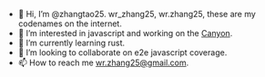 - 👋 Hi, I’m @zhangtao25. wr_zhang25, wr.zhang25, these are my codenames on the internet.
- 👀 I’m interested in javascript and working on the [Canyon](https://github.com/canyon-project/canyon).
- 🌱 I’m currently learning rust.
- 💞️ I’m looking to collaborate on e2e javascript coverage.
- 📫 How to reach me wr.zhang25@gmail.com.

<!---
zhangtao25/zhangtao25 is a ✨ special ✨ repository because its `README.md` (this file) appears on your GitHub profile.
You can click the Preview link to take a look at your changes.
--->
